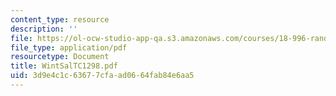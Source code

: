 ```yaml
---
content_type: resource
description: ''
file: https://ol-ocw-studio-app-qa.s3.amazonaws.com/courses/18-996-random-matrix-theory-and-its-applications-spring-2004/3d9e4c1c63677cfaad0664fab84e6aa5_WintSalTC1298.pdf
file_type: application/pdf
resourcetype: Document
title: WintSalTC1298.pdf
uid: 3d9e4c1c-6367-7cfa-ad06-64fab84e6aa5
---
```

